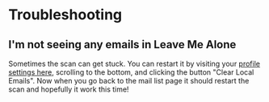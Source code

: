 # Troubleshooting

## I'm not seeing any emails in Leave Me Alone

Sometimes the scan can get stuck. You can restart it by visiting your [profile settings here](https://leavemealone.app/app/profile), scrolling to the bottom, and clicking the button "Clear Local Emails". Now when you go back to the mail list page it should restart the scan and hopefully it work this time!

## 

